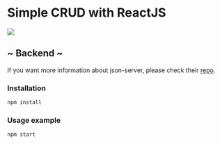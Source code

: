 # Simple CRUD with ReactJS

![](https://img.shields.io/badge/just%20for%20fun-blueviolet)

## ~ Backend ~
If you want more information about json-server, please check their [repo](https://github.com/typicode/json-server).

### Installation
```bash
npm install 
```

### Usage example
```bash
npm start
```